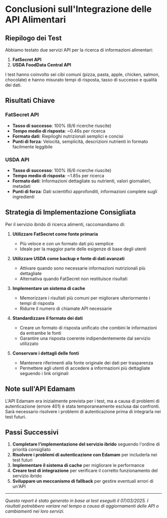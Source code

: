 # Conclusioni sull'Integrazione delle API Alimentari

## Riepilogo dei Test

Abbiamo testato due servizi API per la ricerca di informazioni alimentari:

1. **FatSecret API**
2. **USDA FoodData Central API**

I test hanno coinvolto sei cibi comuni (pizza, pasta, apple, chicken, salmon, chocolate) e hanno misurato tempi di risposta, tasso di successo e qualità dei dati.

## Risultati Chiave

### FatSecret API
- **Tasso di successo**: 100% (6/6 ricerche riuscite)
- **Tempo medio di risposta**: ~0.46s per ricerca
- **Formato dati**: Riepiloghi nutrizionali semplici e concisi
- **Punti di forza**: Velocità, semplicità, descrizioni nutrienti in formato facilmente leggibile

### USDA API
- **Tasso di successo**: 100% (6/6 ricerche riuscite)
- **Tempo medio di risposta**: ~1.85s per ricerca
- **Formato dati**: Informazioni dettagliate su nutrienti, valori giornalieri, metadati
- **Punti di forza**: Dati scientifici approfonditi, informazioni complete sugli ingredienti

## Strategia di Implementazione Consigliata

Per il servizio ibrido di ricerca alimenti, raccomandiamo di:

1. **Utilizzare FatSecret come fonte primaria**
   - Più veloce e con un formato dati più semplice
   - Ideale per la maggior parte delle esigenze di base degli utenti

2. **Utilizzare USDA come backup e fonte di dati avanzati**
   - Attivare quando sono necessarie informazioni nutrizionali più dettagliate
   - Alternativa quando FatSecret non restituisce risultati

3. **Implementare un sistema di cache**
   - Memorizzare i risultati più comuni per migliorare ulteriormente i tempi di risposta
   - Ridurre il numero di chiamate API necessarie

4. **Standardizzare il formato dei dati**
   - Creare un formato di risposta unificato che combini le informazioni da entrambe le fonti
   - Garantire una risposta coerente indipendentemente dal servizio utilizzato

5. **Conservare i dettagli delle fonti**
   - Mantenere riferimenti alla fonte originale dei dati per trasparenza
   - Permettere agli utenti di accedere a informazioni più dettagliate seguendo i link originali

## Note sull'API Edamam

L'API Edamam era inizialmente prevista per i test, ma a causa di problemi di autenticazione (errore 401) è stata temporaneamente esclusa dai confronti. Sarà necessario risolvere i problemi di autenticazione prima di integrarla nei test futuri.

## Passi Successivi

1. **Completare l'implementazione del servizio ibrido** seguendo l'ordine di priorità consigliato
2. **Risolvere i problemi di autenticazione con Edamam** per includerla nei test futuri
3. **Implementare il sistema di cache** per migliorare le performance
4. **Creare test di integrazione** per verificare il corretto funzionamento del servizio ibrido
5. **Sviluppare un meccanismo di fallback** per gestire eventuali errori di un'API

---

*Questo report è stato generato in base ai test eseguiti il 07/03/2025. I risultati potrebbero variare nel tempo a causa di aggiornamenti delle API o cambiamenti nei loro servizi.*
